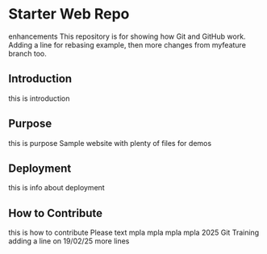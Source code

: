 # Starter Web Repo
enhancements
This repository is for showing how Git and GitHub work.
Adding a line for rebasing example, then more changes from myfeature branch too.
## Introduction
this is introduction
## Purpose
this is purpose
Sample website with plenty of files for demos
## Deployment
this is info about deployment
## How to Contribute
this is how to contribute
Please text mpla mpla mpla mpla
2025 Git Training
adding a line on 19/02/25
more lines
